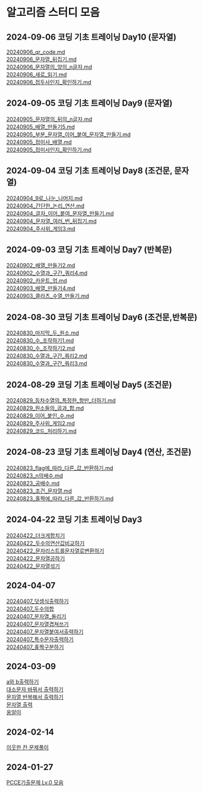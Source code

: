 # 알고리즘 스터디 모음

## 2024-09-06 코딩 기초 트레이닝 Day10 (문자열)
[20240906_qr_code.md](Java%2FProgrammers_Basic_Challenge%2F20240906_qr_code.md)<br>
[20240906_문자열_뒤집기.md](Java%2FProgrammers_Basic_Challenge%2F20240906_%EB%AC%B8%EC%9E%90%EC%97%B4_%EB%92%A4%EC%A7%91%EA%B8%B0.md)<br>
[20240906_문자열의_앞의_n글자.md](Java%2FProgrammers_Basic_Challenge%2F20240906_%EB%AC%B8%EC%9E%90%EC%97%B4%EC%9D%98_%EC%95%9E%EC%9D%98_n%EA%B8%80%EC%9E%90.md)<br>
[20240906_새로_읽기.md](Java%2FProgrammers_Basic_Challenge%2F20240906_%EC%83%88%EB%A1%9C_%EC%9D%BD%EA%B8%B0.md)<br>
[20240906_접두사인지_확인하기.md](Java%2FProgrammers_Basic_Challenge%2F20240906_%EC%A0%91%EB%91%90%EC%82%AC%EC%9D%B8%EC%A7%80_%ED%99%95%EC%9D%B8%ED%95%98%EA%B8%B0.md)

## 2024-09-05 코딩 기초 트레이닝 Day9 (문자열)
[20240905_문자열의_뒤의_n글자.md](Java%2F20240905_%EB%AC%B8%EC%9E%90%EC%97%B4%EC%9D%98_%EB%92%A4%EC%9D%98_n%EA%B8%80%EC%9E%90.md)<br>
[20240905_배열_만들기5.md](Java%2F20240905_%EB%B0%B0%EC%97%B4_%EB%A7%8C%EB%93%A4%EA%B8%B05.md)<br>
[20240905_부분_문자열_이어_붙여_문자열_만들기.md](Java%2F20240905_%EB%B6%80%EB%B6%84_%EB%AC%B8%EC%9E%90%EC%97%B4_%EC%9D%B4%EC%96%B4_%EB%B6%99%EC%97%AC_%EB%AC%B8%EC%9E%90%EC%97%B4_%EB%A7%8C%EB%93%A4%EA%B8%B0.md)<br>
[20240905_접미사_배열.md](Java%2F20240905_%EC%A0%91%EB%AF%B8%EC%82%AC_%EB%B0%B0%EC%97%B4.md)<br>
[20240905_접미사인지_확인하기.md](Java%2F20240905_%EC%A0%91%EB%AF%B8%EC%82%AC%EC%9D%B8%EC%A7%80_%ED%99%95%EC%9D%B8%ED%95%98%EA%B8%B0.md)

## 2024-09-04 코딩 기초 트레이닝 Day8 (조건문, 문자열)
[20240904_9로_나눈_나머지.md](Java%2F20240904_9%EB%A1%9C_%EB%82%98%EB%88%88_%EB%82%98%EB%A8%B8%EC%A7%80.md)<br>
[20240904_간단한_논리_연산.md](Java%2F20240904_%EA%B0%84%EB%8B%A8%ED%95%9C_%EB%85%BC%EB%A6%AC_%EC%97%B0%EC%82%B0.md)<br>
[20240904_글자_이어_붙여_문자열_만들기.md](Java%2F20240904_%EA%B8%80%EC%9E%90_%EC%9D%B4%EC%96%B4_%EB%B6%99%EC%97%AC_%EB%AC%B8%EC%9E%90%EC%97%B4_%EB%A7%8C%EB%93%A4%EA%B8%B0.md)<br>
[20240904_문자열_여러_번_뒤집기.md](Java%2F20240904_%EB%AC%B8%EC%9E%90%EC%97%B4_%EC%97%AC%EB%9F%AC_%EB%B2%88_%EB%92%A4%EC%A7%91%EA%B8%B0.md)<br>
[20240904_주사위_게임3.md](Java%2F20240904_%EC%A3%BC%EC%82%AC%EC%9C%84_%EA%B2%8C%EC%9E%843.md)

## 2024-09-03 코딩 기초 트레이닝 Day7 (반복문)
[20240902_배열_만들기2.md](Java%2F20240902_%EB%B0%B0%EC%97%B4_%EB%A7%8C%EB%93%A4%EA%B8%B02.md) <br>
[20240902_수열과_구간_쿼리4.md](Java%2F20240902_%EC%88%98%EC%97%B4%EA%B3%BC_%EA%B5%AC%EA%B0%84_%EC%BF%BC%EB%A6%AC4.md)<br>
[20240902_카운트_업.md](Java%2F20240902_%EC%B9%B4%EC%9A%B4%ED%8A%B8_%EC%97%85.md)<br>
[20240903_배열_만들기4.md](Java%2F20240903_%EB%B0%B0%EC%97%B4_%EB%A7%8C%EB%93%A4%EA%B8%B04.md)<br>
[20240903_콜라츠_수열_만들기.md](Java%2F20240903_%EC%BD%9C%EB%9D%BC%EC%B8%A0_%EC%88%98%EC%97%B4_%EB%A7%8C%EB%93%A4%EA%B8%B0.md)<br>

## 2024-08-30 코딩 기초 트레이닝 Day6 (조건문,반복문)

[20240830_마지막_두_원소.md](Java%2F20240830_%EB%A7%88%EC%A7%80%EB%A7%89_%EB%91%90_%EC%9B%90%EC%86%8C.md)<br>
[20240830_수_조작하기1.md](Java%2F20240830_%EC%88%98_%EC%A1%B0%EC%9E%91%ED%95%98%EA%B8%B01.md)<br>
[20240830_수_조작하기2.md](Java%2F20240830_%EC%88%98_%EC%A1%B0%EC%9E%91%ED%95%98%EA%B8%B02.md)<br>
[20240830_수열과_구간_쿼리2.md](Java%2F20240830_%EC%88%98%EC%97%B4%EA%B3%BC_%EA%B5%AC%EA%B0%84_%EC%BF%BC%EB%A6%AC2.md)<br>
[20240830_수열과_구간_쿼리3.md](Java%2F20240830_%EC%88%98%EC%97%B4%EA%B3%BC_%EA%B5%AC%EA%B0%84_%EC%BF%BC%EB%A6%AC3.md)

## 2024-08-29 코딩 기초 트레이닝 Day5 (조건문)
[20240829_등차수열의_특정한_항만_더하기.md](Java%2F20240829_%EB%93%B1%EC%B0%A8%EC%88%98%EC%97%B4%EC%9D%98_%ED%8A%B9%EC%A0%95%ED%95%9C_%ED%95%AD%EB%A7%8C_%EB%8D%94%ED%95%98%EA%B8%B0.md)<br>
[20240829_원소들의_곱과_합.md](Java%2F20240829_%EC%9B%90%EC%86%8C%EB%93%A4%EC%9D%98_%EA%B3%B1%EA%B3%BC_%ED%95%A9.md)<br>
[20240829_이어_붙인_수.md](Java%2F20240829_%EC%9D%B4%EC%96%B4_%EB%B6%99%EC%9D%B8_%EC%88%98.md)<br>
[20240829_주사위_게임2.md](Java%2F20240829_%EC%A3%BC%EC%82%AC%EC%9C%84_%EA%B2%8C%EC%9E%842.md)<br>
[20240829_코드_처리하기.md](Java%2F20240829_%EC%BD%94%EB%93%9C_%EC%B2%98%EB%A6%AC%ED%95%98%EA%B8%B0.md)

## 2024-08-23 코딩 기초 트레이닝 Day4 (연산, 조건문)
[20240823_flag에_따라_다른_값_반환하기.md](Java%2F20240823_flag%EC%97%90_%EB%94%B0%EB%9D%BC_%EB%8B%A4%EB%A5%B8_%EA%B0%92_%EB%B0%98%ED%99%98%ED%95%98%EA%B8%B0.md)<br>
[20240823_n의배수.md](Java%2F20240823_n%EC%9D%98%EB%B0%B0%EC%88%98.md)<br>
[20240823_공배수.md](Java%2F20240823_%EA%B3%B5%EB%B0%B0%EC%88%98.md)<br>
[20240823_조건_문자열.md](Java%2F20240823_%EC%A1%B0%EA%B1%B4_%EB%AC%B8%EC%9E%90%EC%97%B4.md)<br>
[20240823_홀짝에_따라_다른_값_반환하기.md](Java%2F20240823_%ED%99%80%EC%A7%9D%EC%97%90_%EB%94%B0%EB%9D%BC_%EB%8B%A4%EB%A5%B8_%EA%B0%92_%EB%B0%98%ED%99%98%ED%95%98%EA%B8%B0.md)<br>

## 2024-04-22 코딩 기초 트레이닝 Day3

[20240422_더크게합치기](Java%2F20240422_%EB%8D%94%ED%81%AC%EA%B2%8C%ED%95%A9%EC%B9%98%EA%B8%B0%20.md)<br>
[20240422_두수의연산값비교하기](Java%2F20240422_%EB%91%90%EC%88%98%EC%9D%98%EC%97%B0%EC%82%B0%EA%B0%92%EB%B9%84%EA%B5%90%ED%95%98%EA%B8%B0.md)<br>
[20240422_문자리스트를문자열로변환하기](Java%2F20240422_%EB%AC%B8%EC%9E%90%EB%A6%AC%EC%8A%A4%ED%8A%B8%EB%A5%BC%EB%AC%B8%EC%9E%90%EC%97%B4%EB%A1%9C%EB%B3%80%ED%99%98%ED%95%98%EA%B8%B0.md)<br>
[20240422_문자열곱하기](Java%2F20240422_%EB%AC%B8%EC%9E%90%EC%97%B4%EA%B3%B1%ED%95%98%EA%B8%B0.md)<br>
[20240422_문자열섞기](Java%2F20240422_%EB%AC%B8%EC%9E%90%EC%97%B4%EC%84%9E%EA%B8%B0.md)<br>

## 2024-04-07

[20240407_덧셈식출력하기](Java%2F20240407_%EB%8D%A7%EC%85%88%EC%8B%9D%EC%B6%9C%EB%A0%A5%ED%95%98%EA%B8%B0.md)<br>
[20240407_두수의합](Java%2F20240407_%EB%91%90%EC%88%98%EC%9D%98%ED%95%A9.md)<br>
[20240407_문자열_돌리기](Java%2F20240407_%EB%AC%B8%EC%9E%90%EC%97%B4_%EB%8F%8C%EB%A6%AC%EA%B8%B0.md) <br>
[20240407_문자열겹쳐쓰기](Java%2F20240407_%EB%AC%B8%EC%9E%90%EC%97%B4%EA%B2%B9%EC%B3%90%EC%93%B0%EA%B8%B0.md) <br>
[20240407_문자열붙여서출력하기](Java%2F20240407_%EB%AC%B8%EC%9E%90%EC%97%B4%EB%B6%99%EC%97%AC%EC%84%9C%EC%B6%9C%EB%A0%A5%ED%95%98%EA%B8%B0.md) <br>
[20240407_특수문자출력하기](Java%2F20240407_%ED%8A%B9%EC%88%98%EB%AC%B8%EC%9E%90%EC%B6%9C%EB%A0%A5%ED%95%98%EA%B8%B0.md) <br>
[20240407_홀짝구분하기](Java%2F20240407_%ED%99%80%EC%A7%9D%EA%B5%AC%EB%B6%84%ED%95%98%EA%B8%B0.md)<br>

## 2024-03-09

[a와 b출력하기](/Java/20240309_대소문자_바꿔서_출력하기.md) <br>
[대소문자 바꿔서 출력하기](/Java/20240309_대소문자_바꿔서_출력하기.md)<br>
[문자열 반복해서 출력하기](/Java/20240309_문자열_반복해서_출력하기.md) <br>
[문자열 출력](/Java/20240309_문자열_출력.md) <br>
[옹알이](/Java/20240309_옹알이_1.md)


## 2024-02-14

[이웃한 칸 문제풀이](/Java/20240214_이웃한_칸_문제풀이.md)

## 2024-01-27

[PCCE기출문제 Lv.0 모음](<Java/20240127_PCCE_기출문제 LV.0 모음.md>)
